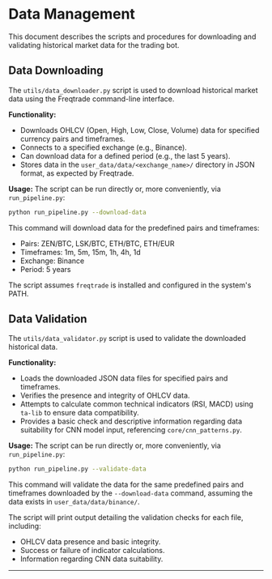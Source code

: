 # Data Management

This document describes the scripts and procedures for downloading and validating historical market data for the trading bot.

## Data Downloading

The `utils/data_downloader.py` script is used to download historical market data using the Freqtrade command-line interface.

**Functionality:**
- Downloads OHLCV (Open, High, Low, Close, Volume) data for specified currency pairs and timeframes.
- Connects to a specified exchange (e.g., Binance).
- Can download data for a defined period (e.g., the last 5 years).
- Stores data in the `user_data/data/<exchange_name>/` directory in JSON format, as expected by Freqtrade.

**Usage:**
The script can be run directly or, more conveniently, via `run_pipeline.py`:

```bash
python run_pipeline.py --download-data
```
This command will download data for the predefined pairs and timeframes:
- Pairs: ZEN/BTC, LSK/BTC, ETH/BTC, ETH/EUR
- Timeframes: 1m, 5m, 15m, 1h, 4h, 1d
- Exchange: Binance
- Period: 5 years

The script assumes `freqtrade` is installed and configured in the system's PATH.

## Data Validation

The `utils/data_validator.py` script is used to validate the downloaded historical data.

**Functionality:**
- Loads the downloaded JSON data files for specified pairs and timeframes.
- Verifies the presence and integrity of OHLCV data.
- Attempts to calculate common technical indicators (RSI, MACD) using `ta-lib` to ensure data compatibility.
- Provides a basic check and descriptive information regarding data suitability for CNN model input, referencing `core/cnn_patterns.py`.

**Usage:**
The script can be run directly or, more conveniently, via `run_pipeline.py`:

```bash
python run_pipeline.py --validate-data
```
This command will validate the data for the same predefined pairs and timeframes downloaded by the `--download-data` command, assuming the data exists in `user_data/data/binance/`.

The script will print output detailing the validation checks for each file, including:
- OHLCV data presence and basic integrity.
- Success or failure of indicator calculations.
- Information regarding CNN data suitability.

---
